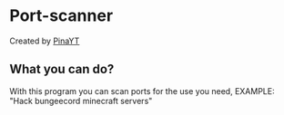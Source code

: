 # Port-scanner
Created by [PinaYT](http://pinayt.ml)
## What you can do?
With this program you can scan ports for the use you need, EXAMPLE: "Hack bungeecord minecraft servers"
